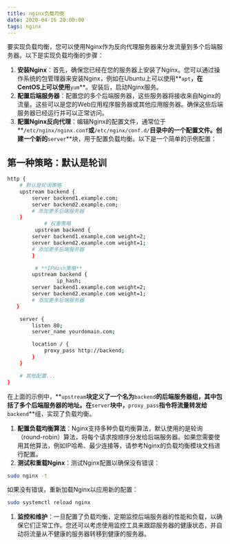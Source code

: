 ```yaml
---
title: nginx负载均衡
date: 2020-04-16 20:00:00
tags: nginx
---
```


要实现负载均衡，您可以使用Nginx作为反向代理服务器来分发流量到多个后端服务器。以下是实现负载均衡的步骤：

1. **安装Nginx**：首先，确保您已经在您的服务器上安装了Nginx。您可以通过操作系统的包管理器来安装Nginx，例如在Ubuntu上可以使用**`apt`**，在CentOS上可以使用**`yum`**。安装后，启动Nginx服务。
2. **配置后端服务器**：配置您的多个后端服务器，这些服务器将接收来自Nginx的流量。这些可以是您的Web应用程序服务器或其他应用服务器。确保这些后端服务器已经运行并可以正常访问。
3. **配置Nginx反向代理**：编辑Nginx的配置文件，通常位于**`/etc/nginx/nginx.conf`**或**`/etc/nginx/conf.d/`**目录中的一个配置文件。创建一个新的**`server`**块，用于配置负载均衡。以下是一个简单的示例配置：

## 第一种策略：默认是轮训

```bash
http {
    # 默认是轮询策略
    upstream backend {
        server backend1.example.com;
        server backend2.example.com;
        # 添加更多后端服务器
    }
			# 权重策略
		 upstream backend {
        server backend1.example.com weight=2;
        server backend2.example.com weight=1;
        # 添加更多后端服务器
	    }

		 # **IPHash策略**
		upstream backend {
				ip_hash;
        server backend1.example.com weight=2;
        server backend2.example.com weight=1;
        # 添加更多后端服务器
   }

    server {
        listen 80;
        server_name yourdomain.com;

        location / {
            proxy_pass http://backend;
        }
    }

    # 其他配置...
}

```

在上面的示例中，**`upstream`**块定义了一个名为**`backend`**的后端服务器组，其中包括了多个后端服务器的地址。在**`server`**块中，**`proxy_pass`**指令将流量转发给**`backend`**组，实现了负载均衡。

1. **配置负载均衡算法**：Nginx支持多种负载均衡算法，默认使用的是轮询（round-robin）算法，将每个请求按顺序分发给后端服务器。如果您需要使用其他算法，例如IP哈希、最少连接等，请参考Nginx的负载均衡模块文档进行配置。
2. **测试和重载Nginx**：测试Nginx配置以确保没有错误：

```bash
sudo nginx -t
```

如果没有错误，重新加载Nginx以应用新的配置：

```bash
sudo systemctl reload nginx
```

1. **监控和维护**：一旦配置了负载均衡，定期监控后端服务器的性能和负载，以确保它们正常工作。您还可以考虑使用监控工具来跟踪服务器的健康状态，并自动将流量从不健康的服务器转移到健康的服务器。